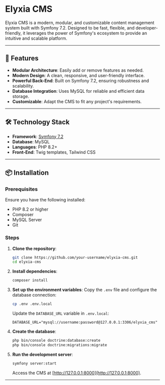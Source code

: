 # Elyxia CMS

Elyxia CMS is a modern, modular, and customizable content management system built with Symfony 7.2. Designed to be fast, flexible, and developer-friendly, it leverages the power of Symfony's ecosystem to provide an intuitive and scalable platform.

---

## 🚀 Features

- **Modular Architecture**: Easily add or remove features as needed.
- **Modern Design**: A clean, responsive, and user-friendly interface.
- **Powerful Back-End**: Built on Symfony 7.2, ensuring robustness and scalability.
- **Database Integration**: Uses MySQL for reliable and efficient data storage.
- **Customizable**: Adapt the CMS to fit any project's requirements.

---

## 🛠️ Technology Stack

- **Framework**: [Symfony 7.2](https://symfony.com/)
- **Database**: MySQL
- **Languages**: PHP 8.2+
- **Front-End**: Twig templates, Tailwind CSS

---

## 📦 Installation

### Prerequisites
Ensure you have the following installed:
- PHP 8.2 or higher
- Composer
- MySQL Server
- Git

### Steps

1. **Clone the repository**:
   ```bash
   git clone https://github.com/your-username/elyxia-cms.git
   cd elyxia-cms
   ```

2. **Install dependencies**:
   ```bash
   composer install
   ```

3. **Set up the environment variables**:
   Copy the `.env` file and configure the database connection:
   ```bash
   cp .env .env.local
   ```
   Update the `DATABASE_URL` variable in `.env.local`:
   ```env
   DATABASE_URL="mysql://username:password@127.0.0.1:3306/elyxia_cms"
   ```

4. **Create the database**:
   ```bash
   php bin/console doctrine:database:create
   php bin/console doctrine:migrations:migrate
   ```

5. **Run the development server**:
   ```bash
   symfony server:start
   ```
   Access the CMS at [http://127.0.0.1:8000](http://127.0.0.1:8000).

---
